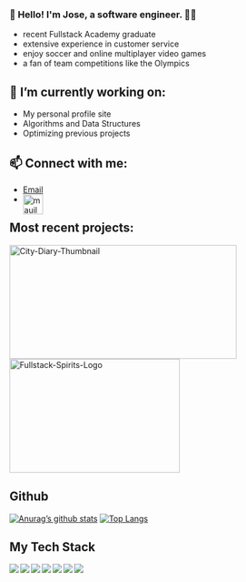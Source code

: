 ### :wave: Hello! I'm Jose, a software engineer. :man_technologist:
- recent Fullstack Academy graduate
- extensive experience in customer service 
- enjoy soccer and online multiplayer video games
- a fan of team competitions like the Olympics

## 🔭 I’m currently working on:
- My personal profile site
- Algorithms and Data Structures
- Optimizing previous projects

## 📫 Connect with me:
- [Email](mailto:webzone08@gmail.com)
- [<img align="left" alt="mauilema | LinkedIn" width="35px" src="https://cdn-icons-png.flaticon.com/512/174/174857.png" />][linkedin]

## Most recent projects:
<div>
<a href="https://youtu.be/GZ4RHsHUgW8"><img width="400" height="200" alt="City-Diary-Thumbnail" src="https://user-images.githubusercontent.com/75354391/152089970-860934fe-7acb-4159-9461-27d9cfb87e75.png"></a>
<a href="https://graceshopper-4-amigos.herokuapp.com/"><img width="300" height="200" alt="Fullstack-Spirits-Logo" src="https://user-images.githubusercontent.com/75354391/152092298-f5421686-bd54-4478-ab43-2b02e1cdb3b9.png"></a>
 </div>
 
 ## Github
[![Anurag’s github stats](https://github-readme-stats.vercel.app/api?username=mauilema)](https://github.com/mauilema)
[![Top Langs](https://github-readme-stats.vercel.app/api/top-langs/?username=mauilema&layout=compact)](https://github.com/mauilema)

## My Tech Stack  
<img align="left" img src="https://img.icons8.com/color/48/000000/react-native.png"/>
<img align="left" img src="https://img.icons8.com/color/48/000000/redux.png"/>
<img align="left" img src="https://img.icons8.com/color/48/000000/nodejs.png"/>
<img align="left" img src="https://img.icons8.com/color/48/000000/git.png"/>
<img align="left" img src="https://img.icons8.com/color-glass/48/000000/github.png"/>
<img align="left" img src="https://img.icons8.com/color/48/000000/heroku.png"/>
<img align="left" img src="https://img.icons8.com/color/48/000000/postgreesql.png"/>



<!--
**mauilema/mauilema** is a ✨ _special_ ✨ repository because its `README.md` (this file) appears on your GitHub profile.

Here are some ideas to get you started:

- 🔭 I’m currently working on ...
- 🌱 I’m currently learning ...
- 👯 I’m looking to collaborate on ...
- 🤔 I’m looking for help with ...
- 💬 Ask me about ...
- 📫 How to reach me: ...
- 😄 Pronouns: ...
- ⚡ Fun fact: ...
-->

[linkedIn]: https://www.linkedin.com/in/josemlema/
